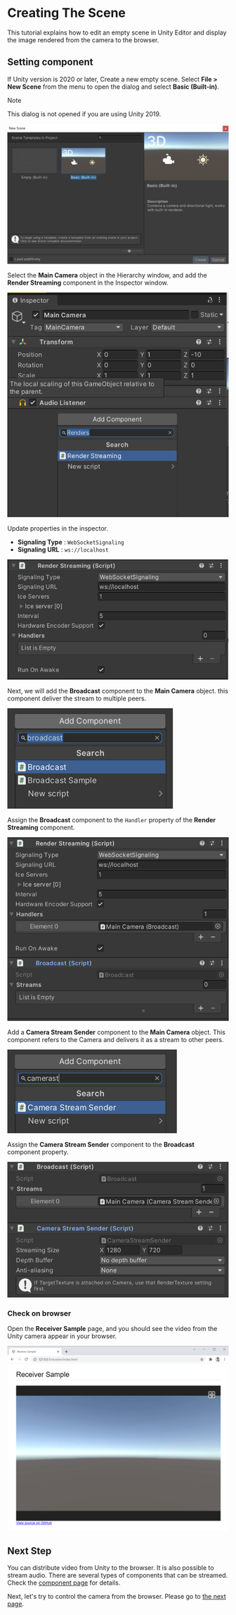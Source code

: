 # Creating The Scene

This tutorial explains how to edit an empty scene in Unity Editor and display the image rendered from the camera to the browser.

## Setting component

If Unity version is 2020 or later, Create a new empty scene. Select **File > New Scene** from the menu to open the dialog and select **Basic (Built-in)**. 

> [!NOTE]
> This dialog is not opened if you are using Unity 2019.

![Create new scene](images/create_new_scene.png)

Select the **Main Camera** object in the Hierarchy window, and add the **Render Streaming** component in the Inspector window.

![Add RenderStreaming component](images/add_renderstreaming_component.png)

Update properties in the inspector.

- **Signaling Type** : `WebSocketSignaling`
- **Signaling URL** : `ws://localhost`

![Create scene 03](images/change_properties_websocket.png)

Next, we will add the **Broadcast** component to the **Main Camera** object. this component deliver the stream to multiple peers.

![Add Broadcast component](images/add_broadcast_component.png)

Assign the **Broadcast** component to the `Handler` property of the **Render Streaming** component.

![Assign Broadcast component to handler](images/assign_broadcast_to_handler.png)

Add a **Camera Stream Sender** component to the **Main Camera** object. This component refers to the Camera and delivers it as a stream to other peers.

![Add CameraStreamSender component](images/add_camerastreamsender_component.png)

Assign the **Camera Stream Sender** component to the **Broadcast** component property.

![Assign CameraStreamSender component to streams](images/assign_camerastreamsender_to_streams.png)

### Check on browser

Open the **Receiver Sample** page, and you should see the video from the Unity camera appear in your browser.

![Receiver Sample on the browser](images/receiver_sample_on_browser.png)

## Next Step

You can distribute video from Unity to the browser. It is also possible to stream audio. There are several types of components that can be streamed. Check the [component page](components.md) for details.

Next, let's try to control the camera from the browser. Please go to [the next page](control-camera.md).
